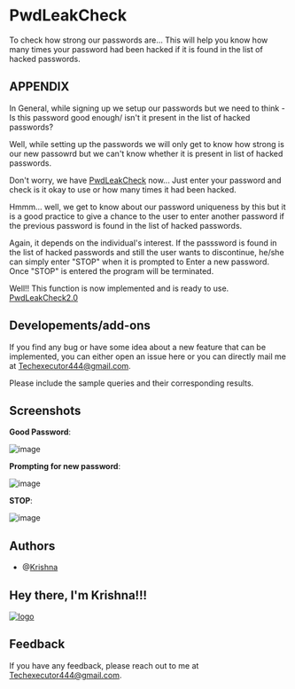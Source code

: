 # PwdLeakCheck
To check how strong our passwords are...
This will help you know how many times your password had been hacked if it is found in the list of hacked passwords.

**APPENDIX**
--------------------------------------------------------------------------------------------------------------------------------------------------------------------------------
In General, while signing up we setup our passwords but we need to think - Is this password good enough/ isn't it present in the list of hacked passwords?

Well, while setting up the passwords we will only get to know how strong is our new passowrd but we can't know whether it is present in list of hacked passwords.

Don't worry, we have [PwdLeakCheck](https://github.com/KrishAleti/PwdLeakCheck/blob/main/PwdLeakCheck.py) now... Just enter your password and check is it okay to use or how many times it had been hacked.

Hmmm... well, we get to know about our password uniqueness by this but it is a good practice to give a chance to the user to enter another password if the previous password is found in the list of hacked passwords.

Again, it depends on the individual's interest. If the passsword is found in the list of hacked passwords and still the user wants to discontinue, he/she can simply enter "STOP"
when it is prompted to Enter a new password. Once "STOP" is entered the program will be terminated.

Well!! This function is now implemented and is ready to use. [PwdLeakCheck2.0](https://github.com/KrishAleti/PwdLeakCheck/blob/main/PwdLeakCheck_updated.py)

**Developements/add-ons**
---------------------------------------------------------------------------------------------------------------------------------------------------------------------------------
If you find any bug or have some idea about a new feature that can be implemented, you can either open an issue here or you can directly mail me at Techexecutor444@gmail.com.

Please include the sample queries and their corresponding results.

**Screenshots**
---------------------------------------------------------------------------------------------------------------------------------------------------------------------------------
**Good Password**:

![image](https://user-images.githubusercontent.com/79400175/133414252-17862704-9710-4467-9f1b-1deaad5efc89.png)

**Prompting for new password**:

![image](https://user-images.githubusercontent.com/79400175/133413369-b0bf5dd5-9557-4c01-bd31-fcbcca48cfa2.png)

**STOP**:

![image](https://user-images.githubusercontent.com/79400175/133413590-a4d545d9-ac7f-4406-b4ac-7950db8708bf.png)

**Authors**
---------------------------------------------------------------------------------------------------------------------------------------------------------------------------------
+ @[Krishna](https://github.com/KrishAleti)

**Hey there, I'm Krishna!!!**
---------------------------------------------------------------------------------------------------------------------------------------------------------------------------------
[![logo](https://user-images.githubusercontent.com/79400175/133382302-395bc4fc-a684-46a4-8bac-91e1758041be.png)](https://www.linkedin.com/in/krishaleti/)

**Feedback**
---------------------------------------------------------------------------------------------------------------------------------------------------------------------------------
If you have any feedback, please reach out to me at Techexecutor444@gmail.com.
